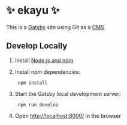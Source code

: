 # ✨ ekayu ✨

This is a [Gatsby](https://gatsbyjs.com) site using Git as a [CMS](https://en.wikipedia.org/wiki/Content_management_system).

## Develop Locally

1. Install [Node.js and npm](https://nodejs.org/en/)

1. Install npm dependencies:

        npm install



1. Start the Gatsby local development server:

        npm run develop

1. Open [http://localhost:8000/](http://localhost:8000/) in the browser
